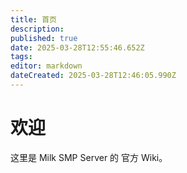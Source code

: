 ```yaml
---
title: 首页
description: 
published: true
date: 2025-03-28T12:55:46.652Z
tags: 
editor: markdown
dateCreated: 2025-03-28T12:46:05.990Z
---
```


# 欢迎
这里是 Milk SMP Server 的 官方 Wiki。 